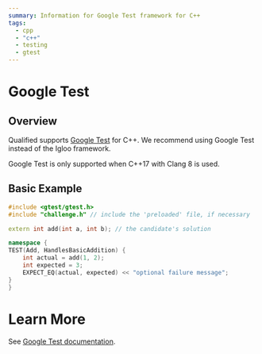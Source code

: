 ```yaml
---
summary: Information for Google Test framework for C++
tags:
  - cpp
  - "c++"
  - testing
  - gtest
---
```


# Google Test

## Overview

Qualified supports [Google Test](https://github.com/google/googletest/) for C++. We recommend using Google Test instead of the Igloo framework.

Google Test is only supported when C++17 with Clang 8 is used.

## Basic Example

```cpp
#include <gtest/gtest.h>
#include "challenge.h" // include the 'preloaded' file, if necessary

extern int add(int a, int b); // the candidate's solution

namespace {
TEST(Add, HandlesBasicAddition) {
    int actual = add(1, 2);
    int expected = 3;
    EXPECT_EQ(actual, expected) << "optional failure message";
}
}
```

# Learn More

See [Google Test documentation](https://google.github.io/googletest/primer.html).
